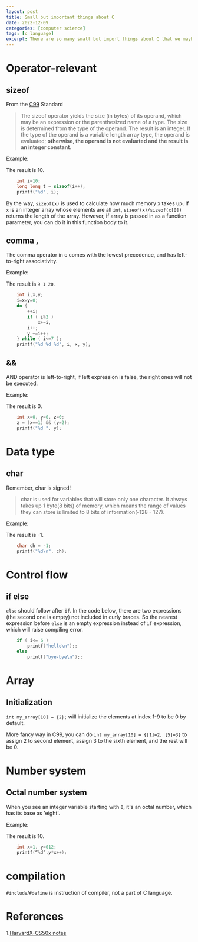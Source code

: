 ```yaml
---
layout: post
title: Small but important things about C
date: 2022-12-09
categories: [computer science]
tags: [c language]
excerpt: There are so many small but import things about C that we maybe don't know but will bring "disaster" during program.
---
```


# Operator-relevant
## sizeof
From the [C99](https://www.open-std.org/JTC1/sc22/wg14/www/docs/n1256.pdf) Standard 
> The sizeof operator yields the size (in bytes) of its operand, which may be an expression or the parenthesized name of a type. The size is determined from the type of the operand. The result is an integer. If the type of the operand is a variable length array type, the operand is evaluated; **otherwise, the operand is not evaluated and the result is an integer constant**.

Example:

The result is 10.
```c 
    int i=10;
    long long t = sizeof(i++);
    printf("%d", i);
```

By the way, `sizeof(x)` is used to calculate how much memory x takes up. If `x` is an integer array whose elements are all `int`, `sizeof(x)/sizeof(x[0])` returns the length of the array. However, if array is passed in as a function parameter, you can do it in this function body to it.
## comma ,
The comma operator in c comes with the lowest precedence, and  has left-to-right associativity.

Example:

The result is `9 1 20`.
```c
    int i,x,y;	
    i=x=y=0;
    do {
        ++i;
        if ( i%2 ) 
            x+=i, 
        i++;
        y +=i++;
    } while ( i<=7 );
    printf("%d %d %d", i, x, y);
```

## &&
AND operator is left-to-right, if left expression is false, the right ones will not be executed.

Example:

The result is 0.
```c 
    int x=0, y=0, z=0;
    z = (x==1) && (y=2);
    printf("%d ", y);
```

# Data type
## char
Remember, char is signed!

> char is used for variables that will store only one character. It always takes up 1 byte(8 bits) of memory, which means the range of values they can store is limited to 8 bits of information(-128 - 127).

Example:

The result is -1.
```c 
    char ch = -1;
	printf("%d\n", ch);
```
# Control flow
## if else
`else` should follow after `if`. In the code below, there are two expressions (the second one is empty) not included in curly braces. So the nearest expression before `else` is an empty expression instead of `if` expression, which will raise compiling error.
```c 
    if ( i<= 6 ) 
		printf("hello\n");;
	else
		printf("bye-bye\n");;
```
# Array
## Initialization
`int my_array[10] = {2};` will initialize the elements at index 1-9 to be 0 by default.

More fancy way in C99, you can do `int my_array[10] = {[1]=2, [5]=3}` to assign 2 to second element, assign 3 to the sixth element, and the rest will be 0.
# Number system
## Octal number system
When you see an integer variable starting with `0`, it's an octal number, which has its base as 'eight'.

Example:

The result is 10.
```c 
    int x=1, y=012;
    printf(“%d”,y*x++);
```

# compilation
`#include`/`#define` is instruction of compiler, not a part of C language.
# References
1.[HarvardX-CS50x notes](https://github.com/momo4826/HarvardX-CS50x)